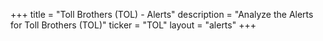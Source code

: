 +++
title = "Toll Brothers (TOL) - Alerts"
description = "Analyze the Alerts for Toll Brothers (TOL)"
ticker = "TOL"
layout = "alerts"
+++

